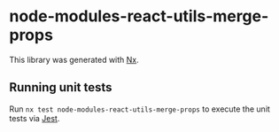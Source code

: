 # node-modules-react-utils-merge-props

This library was generated with [Nx](https://nx.dev).

## Running unit tests

Run `nx test node-modules-react-utils-merge-props` to execute the unit tests via [Jest](https://jestjs.io).

